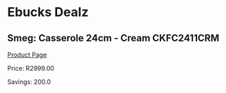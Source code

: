 
# Ebucks Dealz
## Smeg: Casserole 24cm - Cream CKFC2411CRM
[Product Page](https://www.ebucks.com/web/shop/productSelected.do?prodId=1170710464&catId=704983235)

Price: R2999.00

Savings: 200.0


	